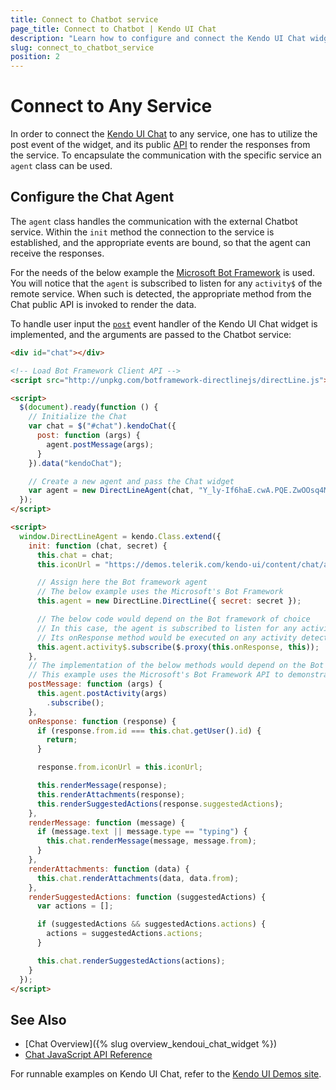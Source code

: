 ```yaml
---
title: Connect to Chatbot service
page_title: Connect to Chatbot | Kendo UI Chat
description: "Learn how to configure and connect the Kendo UI Chat widget to an existing Bot framework / service of choice."
slug: connect_to_chatbot_service
position: 2
---
```


# Connect to Any Service

In order to connect the [Kendo UI Chat](http://demos.telerik.com/kendo-ui/chat/index) to any service, one has to utilize the post event of the widget, and its public [API](/api/javascript/ui/chat) to render the responses from the service. To encapsulate the communication with the specific service an `agent` class can be used.

## Configure the Chat Agent

The `agent` class handles the communication with the external Chatbot service. Within the `init` method the connection to the service is established, and the appropriate events are bound, so that the agent can receive the responses.

For the needs of the below example the [Microsoft Bot Framework](https://dev.botframework.com/) is used. You will notice that the `agent` is subscribed to listen for any `activity$` of the remote service. When such is detected, the appropriate method from the Chat public API is invoked to render the data.

To handle user input the [`post`](/api/javascript/ui/chat/events/post) event handler of the Kendo UI Chat widget is implemented, and the arguments are passed to the Chatbot service:

```html
<div id="chat"></div>

<!-- Load Bot Framework Client API -->
<script src="http://unpkg.com/botframework-directlinejs/directLine.js"></script>

<script>
  $(document).ready(function () {
	// Initialize the Chat
    var chat = $("#chat").kendoChat({
      post: function (args) {
        agent.postMessage(args);
      }
    }).data("kendoChat");

	// Create a new agent and pass the Chat widget
    var agent = new DirectLineAgent(chat, "Y_ly-If6haE.cwA.PQE.ZwOOsq4MlHcD3_YLFI-t9oW6L6DXMMBoi67LBz9WaWA");
  });
</script>

<script>
  window.DirectLineAgent = kendo.Class.extend({
    init: function (chat, secret) {
      this.chat = chat;
      this.iconUrl = "https://demos.telerik.com/kendo-ui/content/chat/avatar.png";

      // Assign here the Bot framework agent
      // The below example uses the Microsoft's Bot Framework
      this.agent = new DirectLine.DirectLine({ secret: secret });

      // The below code would depend on the Bot framework of choice
      // In this case, the agent is subscribed to listen for any activity of the service
      // Its onResponse method would be executed on any activity detected
      this.agent.activity$.subscribe($.proxy(this.onResponse, this));
    },
	// The implementation of the below methods would depend on the Bot framework of choice
    // This example uses the Microsoft's Bot Framework API to demonstrate a possible implementation
    postMessage: function (args) {
      this.agent.postActivity(args)
        .subscribe();
    },
    onResponse: function (response) {
      if (response.from.id === this.chat.getUser().id) {
        return;
      }

      response.from.iconUrl = this.iconUrl;

      this.renderMessage(response);
      this.renderAttachments(response);
      this.renderSuggestedActions(response.suggestedActions);
    },
    renderMessage: function (message) {
      if (message.text || message.type == "typing") {
        this.chat.renderMessage(message, message.from);
      }
    },
    renderAttachments: function (data) {
      this.chat.renderAttachments(data, data.from);
    },
    renderSuggestedActions: function (suggestedActions) {
      var actions = [];

      if (suggestedActions && suggestedActions.actions) {
        actions = suggestedActions.actions;
      }

      this.chat.renderSuggestedActions(actions);
    }
  });
</script>
```

## See Also

* [Chat Overview]({% slug overview_kendoui_chat_widget %})
* [Chat JavaScript API Reference](/api/javascript/ui/chat)

For runnable examples on Kendo UI Chat, refer to the [Kendo UI Demos site](http://demos.telerik.com/kendo-ui/chat/index).
